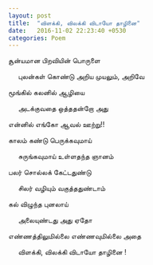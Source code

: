 ```yaml
---
layout: post
title:  "விளக்கி, விலக்கி விடாயோ தாழினை"
date:   2016-11-02 22:23:40 +0530
categories: Poem
---
```

சூன்யமான பிறவியின் பொருளை

&nbsp;&nbsp;&nbsp;&nbsp;&nbsp;புலன்கள் கொண்டு அறிய முயலும், அறிவே

மூங்கில் கலனில் ஆழியை

&nbsp;&nbsp;&nbsp;&nbsp;&nbsp;அடக்குவதை ஒத்ததன்றோ அது

என்னில் எங்கோ ஆவல் ஊற்று!!


காலம் கண்டு பெருக்கவுமாய்

&nbsp;&nbsp;&nbsp;&nbsp;&nbsp;சுருங்கவுமாய் உள்ளதந்த ஞானம்

பலர் சொல்லக் கேட்டதுண்டு

&nbsp;&nbsp;&nbsp;&nbsp;&nbsp;சிலர் வழியும் வகுத்ததுண்டாம்

கல் விழுந்த புனலாய்

&nbsp;&nbsp;&nbsp;&nbsp;&nbsp;அலையுண்டது அது ஏதோ

எண்ணத்திலுமில்லை எண்ணவுமில்லை அதை

&nbsp;&nbsp;&nbsp;&nbsp;&nbsp;விளக்கி, விலக்கி விடாயோ தாழினை !
